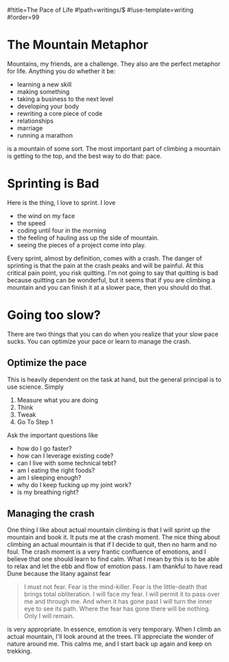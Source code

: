 #!title=The Pace of Life
#!path=writings/$
#!use-template=writing
#!order=99

# The Mountain Metaphor

Mountains, my friends, are a challenge. They also are the perfect metaphor for life. Anything you do whether it be:

* learning a new skill
* making something
* taking a business to the next level
* developing your body
* rewriting a core piece of code
* relationships
* marriage
* running a marathon

is a mountain of some sort. The most important part of climbing a mountain is getting to the top, and the best way to do that: pace.

# Sprinting is Bad

Here is the thing, I love to sprint. I love 

* the wind on my face
* the speed
* coding until four in the morning
* the feeling of hauling ass up the side of mountain.
* seeing the pieces of a project come into play.

Every sprint, almost by definition, comes with a crash. The danger of sprinting is that the pain at the crash peaks and will be painful. At this critical pain point, you risk quitting. I'm not going to say that quitting is bad because quitting can be wonderful, but it seems that if you are climbing a mountain and you can finish it at a slower pace, then you should do that.

# Going too slow?

There are two things that you can do when you realize that your slow pace sucks. You can optimize your pace or learn to manage the crash.

## Optimize the pace

This is heavily dependent on the task at hand, but the general principal is to use science. Simply

1. Measure what you are doing
2. Think
3. Tweak
4. Go To Step 1

Ask the important questions like

* how do I go faster?
* how can I leverage existing code?
* can I live with some technical tebt?
* am I eating the right foods?
* am I sleeping enough?
* why do I keep fucking up my joint work?
* is my breathing right?

## Managing the crash

One thing I like about actual mountain climbing is that I will sprint up the mountain and book it. It puts me at the crash moment. The nice thing about climbing an actual mountain is that if I decide to quit, then no harm and no foul. The crash moment is a very frantic confluence of emotions, and I believe that one should learn to find calm. What I mean by this is to be able to relax and let the ebb and flow of emotion pass. I am thankful to have read Dune because the litany against fear

> I must not fear.
> Fear is the mind-killer.
> Fear is the little-death that brings total obliteration.
> I will face my fear.
> I will permit it to pass over me and through me.
> And when it has gone past I will turn the inner eye to see its path.
> Where the fear has gone there will be nothing.
> Only I will remain.

is very appropriate. In essence, emotion is very temporary. When I climb an actual mountain, I'll look around at the trees. I'll appreciate the wonder of nature around me. This calms me, and I start back up again and keep on trekking.

